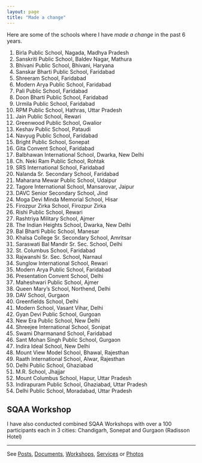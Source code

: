 ```yaml
---
layout: page
title: "Made a change"
---
```


Here are some of the schools where I have *made a change* in the past 6 years.

1. Birla Public School, Nagada, Madhya Pradesh
2. Sanskriti Public School, Baldev Nagar, Mathura
3. Bhivani Public School, Bhivani, Haryana
4. Sanskar Bharti Public School, Faridabad
5. Shreeram School, Faridabad
6. Modern Arya Public School, Faridabad
7. Pali Public School, Faridabad
8. Doon Bharti Public School, Faridabad
9. Urmila Public School, Faridabad
10. RPM Public School, Hathras, Uttar Pradesh
11. Jain Public School, Rewari
12. Greenwood Public School, Gwalior
13. Keshav Public School, Pataudi
14. Navyug Public School, Faridabad
15. Bright Public School, Sonepat
16. Gita Convent School, Faridabad
17. Balbhawan International School, Dwarka, New Delhi
18. Ch. Neki Ram Public School, Rohtak
19. SRS International School, Faridabad
20. Nalanda Sr. Secondary School, Faridabad
21. Maharana Mewar Public School, Udaipur
22. Tagore International School, Mansarovar, Jaipur
23. DAVC Senior Secondary School, Jind
24. Moga Devi Minda Memorial School, Hisar
25. Firozpur Zirka School, Firozpur Zirka
26. Rishi Public School, Rewari
27. Rashtriya Military School, Ajmer
28. The Indian Heights School, Dwarka, New Delhi
29. Bal Bharti Public School, Manesar
30. Khalsa College Sr. Secondary School, Amritsar
31. Saraswati Bal Mandir Sr. Sec. School, Delhi
32. St. Columbus School, Faridabad
33. Rajwanshi Sr. Sec. School, Narnaul
34. Sunglow International School, Rewari
35. Modern Arya Public School, Faridabad
36. Presentation Convent School, Delhi
37. Maheshwari Public School, Ajmer
38. Queen Mary’s School, Northend, Delhi
39. DAV School, Gurgaon
40. Greenfields School, Delhi
41. Modern School, Vasant Vihar, Delhi
42. Gyan Devi Public School, Gurgoan
43. New Era Public School, New Delhi
44. Shreejee International School, Sonipat
45. Swami Dharmanand School, Faridabad
46. Sant Mohan Singh Public School, Gurgaon
47. Indira Ideal School, New Delhi
48. Mount View Model School, Bhawal, Rajesthan
49. Raath International School, Alwar, Rajesthan
50. Delhi Public School, Ghaziabad
51. M.R. School, Jhajjar
52. Mount Columbus School, Hapur, Uttar Pradesh
53. Indirapuram Public School, Ghaziabad, Uttar Pradesh
54. Delhi Public School, Moradabad, Uttar Pradesh


SQAA Workshop
-------------
I have also conducted combined SQAA Workshops with over a 100 participants each in 3 cities: Chandigarh, Sonepat and Gurgaon (Radisson Hotel)

---
See [Posts](/#posts), [Documents](/documents), [Workshops](/workshops),
[Services](/services) or [Photos](/galleries)
